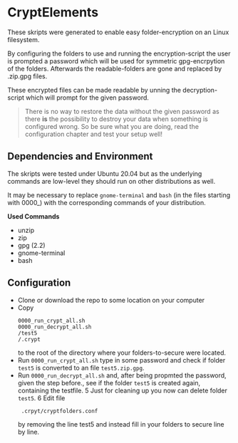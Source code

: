 # CryptElements

These skripts were generated to enable easy folder-encryption on an Linux filesystem.

By configuring the folders to use and running the encryption-script the user is prompted a password which will be used for symmetric gpg-encrpytion of the folders. Afterwards the readable-folders are gone and replaced by <foldername>.zip.gpg files. 

These encrypted files can be made readable by unning the decryption-script which will prompt for the given password.
  
> There is no way to restore the data without the given password as there **is** the possibility to destroy your data when something is configured wrong. So be sure what you are doing, read the configuration chapter and test your setup well!
  

## Dependencies and Environment

The skripts were tested under Ubuntu 20.04 but as the underlying commands are low-level they should run on other distributions as well.
  
It may be necessary to replace `gnome-terminal` and `bash` (in the files starting with 0000_) with the corresponding commands of your distribution.

**Used Commands**
- unzip
- zip
- gpg (2.2)
- gnome-terminal
- bash

## Configuration

+ Clone or download the repo to some location on your computer
+ Copy
  ```
  0000_run_crypt_all.sh
  0000_run_decrypt_all.sh
  /test5
  /.crypt
  ```
  to the root of the directory where your folders-to-secure were located.
+ Run `0000_run_crypt_all.sh` type in some password and check if folder `test5` is converted to an file `test5.zip.gpg`.  
+ Run `0000_run_decrypt_all.sh` and, after being propmted the password, given the step before., see if the folder `test5` is created again, containing the testfile.
5 Just for cleaning up you now can delete folder `test5`.
6 Edit file 
  ```
   .crpyt/cryptfolders.conf
  ```
  by removing the line test5 and instead fill in your folders to secure line by line.
  

